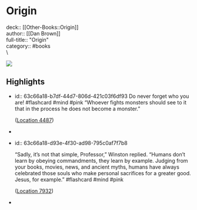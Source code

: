 # Origin

deck:: [[Other-Books::Origin]]\
author:: [[Dan Brown]]\
full-title:: "Origin"\
category:: #books\
\

![](https://images-na.ssl-images-amazon.com/images/I/51oICD9UWKL._SL200_.jpg)
## Highlights
- id:: 63c66a18-b7df-44d7-806d-421c03f6df93
   Do never forget who you are! #flashcard  #mind #pink 
    “Whoever fights monsters should see to it that in the process he does not become a monster.”
  
    ([Location 4487](https://readwise.io/to_kindle?action=open&asin=B01LXCD7FU&location=4487))
-
- id:: 63c66a18-d93e-4f30-ad98-795c0af7f7b8
  
  “Sadly, it’s not that simple, Professor,” Winston replied. “Humans don’t learn by obeying commandments, they learn by example. Judging from your books, movies, news, and ancient myths, humans have always celebrated those souls who make personal sacrifices for a greater good. Jesus, for example.” #flashcard  #mind #pink 
  
  
    ([Location 7932](https://readwise.io/to_kindle?action=open&asin=B01LXCD7FU&location=7932))
-